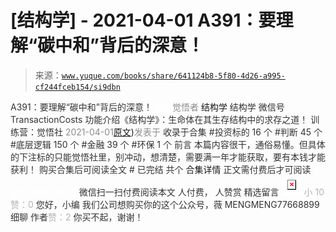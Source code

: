 # [结构学] - 2021-04-01 A391：要理解“碳中和”背后的深意！

> 来源：[`www.yuque.com/books/share/641124b8-5f80-4d26-a995-cf244fceb154/si9dbn`](https://www.yuque.com/books/share/641124b8-5f80-4d26-a995-cf244fceb154/si9dbn)

<ne-p id="520f42f3293818f927861ebbd5b15da4_p_0" data-lake-id="520f42f3293818f927861ebbd5b15da4_p_0"><ne-text id="u17a9d0ec" style="color: rgb(51, 51, 51);">A391：要理解“碳中和”背后的深意！</ne-text></ne-p> <ne-p id="73c22515553ff69607e30769aa3f9524" data-lake-id="73c22515553ff69607e30769aa3f9524"><ne-text id="uee3cf88e" ne-fontsize="12" style="color: rgb(255, 255, 255);">原创</ne-text><ne-text id="uda2592b9" style="color: rgb(140, 140, 140);">觉悟者</ne-text> <ne-text id="u43f7445b" ne-fontsize="14">结构学</ne-text></ne-p> <ne-p id="52ab3d75ce8f7eb4e0014ce452872b6c" data-lake-id="52ab3d75ce8f7eb4e0014ce452872b6c"><ne-text id="u0c284286" ne-fontsize="14" ne-bold="true" style="color: rgb(51, 51, 51);">结构学</ne-text></ne-p> <ne-p id="d79737ed29c989d007e31013892928df" data-lake-id="d79737ed29c989d007e31013892928df"><ne-text id="ue2c174a5" ne-fontsize="14" style="color: rgb(51, 51, 51);">微信号</ne-text><ne-text id="u32ba4414" ne-fontsize="14" style="color: rgb(51, 51, 51);">TransactionCosts</ne-text></ne-p> <ne-p id="a55359f925aced8309a569be2a3de0d2" data-lake-id="a55359f925aced8309a569be2a3de0d2"><ne-text id="uecd47d04" ne-fontsize="14" style="color: rgb(51, 51, 51);">功能介绍</ne-text><ne-text id="ue34e9dad" ne-fontsize="14" style="color: rgb(51, 51, 51);">《结构学》：生命体在其生存结构中的求存之道！ 训练营：觉悟社</ne-text></ne-p> <ne-p id="258875c3ece520c22ddc5ab5472c37c4" data-lake-id="258875c3ece520c22ddc5ab5472c37c4"><ne-text id="ud5ede8cd" style="color: rgb(140, 140, 140);">2021-04-01</ne-text>[<ne-text id="ua360ced0" ne-fontsize="14">原文</ne-text>](https://mp.weixin.qq.com/s?__biz=MzIzMDYwOTM0Mg==&mid=2247485475&idx=1&sn=a3620d306aa5fb9218ee4e542313dac4&chksm=e8b190f2dfc619e4f1e09e08dc340ca1095204432212fc8fef1554e306c03467e8eceb555a3a#rd))<ne-text id="uff38745e" ne-fontsize="14" style="color: rgb(140, 140, 140);">发表于</ne-text></ne-p> <ne-p id="d305621cf090c22439c1d00089b9b421" data-lake-id="d305621cf090c22439c1d00089b9b421"><ne-text id="ube2754da" style="color: rgb(51, 51, 51);">收录于合集</ne-text></ne-p> <ne-p id="64e74345bd3e40d94bba371fb23c5d4c" data-lake-id="64e74345bd3e40d94bba371fb23c5d4c"><ne-text id="u36d58812" style="color: rgb(51, 51, 51);">#投资标的 16 个</ne-text></ne-p> <ne-p id="3041ddf600aff6eb90056d3ba3311eb4" data-lake-id="3041ddf600aff6eb90056d3ba3311eb4"><ne-text id="ud6885d25" style="color: rgb(51, 51, 51);">#判断 45 个</ne-text></ne-p> <ne-p id="5c100024d7aa1de052abf07ba4924fad" data-lake-id="5c100024d7aa1de052abf07ba4924fad"><ne-text id="u8ba6f64f" style="color: rgb(51, 51, 51);">#底层逻辑 150 个</ne-text></ne-p> <ne-p id="518ec8374ff8b2702c9f8df7a2a1a02d" data-lake-id="518ec8374ff8b2702c9f8df7a2a1a02d"><ne-text id="u5d1b13c6" style="color: rgb(51, 51, 51);">#金融 39 个</ne-text></ne-p> <ne-p id="c38002bbe398f0c23fef7ee5a1912a53" data-lake-id="c38002bbe398f0c23fef7ee5a1912a53"><ne-text id="u05faaf07" style="color: rgb(51, 51, 51);">#环保 1 个</ne-text></ne-p> <ne-p id="316ca695ff70bea91a613585db4ccbe4" data-lake-id="316ca695ff70bea91a613585db4ccbe4"><ne-text id="u256bce56" style="color: rgb(51, 51, 51);">前言</ne-text></ne-p> <ne-p id="b434fa2517ef462bf389786bcc1ed485" data-lake-id="b434fa2517ef462bf389786bcc1ed485"><ne-text id="ud9171fb2" style="color: rgb(51, 51, 51);">本篇内容很干，通俗易懂。但具体的下注标的只能觉悟社里，别冲动，想清楚，需要满一年才能获取，要有本钱才能获利！</ne-text></ne-p> <ne-p id="9ae7f0333a4a7d7a327e3cdee585aa34" data-lake-id="9ae7f0333a4a7d7a327e3cdee585aa34" ne-alignment="center"><ne-text id="ua762c07c" style="color: rgb(51, 51, 51);">购买合集后可阅读全文</ne-text></ne-p> <ne-p id="c6589eb917c7cec8f2c90742dd5f13a7" data-lake-id="c6589eb917c7cec8f2c90742dd5f13a7" ne-alignment="center"><ne-text id="u09e7fbb5" style="color: rgb(51, 51, 51);">#</ne-text></ne-p> <ne-p id="c7ff5d8cf55ae47958d2c0a6a12f44e5" data-lake-id="c7ff5d8cf55ae47958d2c0a6a12f44e5" ne-alignment="center"><ne-text id="u3889ac22" style="color: rgb(51, 51, 51);">已完结 共个</ne-text></ne-p> <ne-p id="ee8df3cf4196c11941b6928d2abe8ebc" data-lake-id="ee8df3cf4196c11941b6928d2abe8ebc" ne-alignment="center"><ne-text id="udb47008f" ne-fontsize="16">合集详情</ne-text></ne-p> <ne-p id="46d896965831e90c57e6714b0ab048f8" data-lake-id="46d896965831e90c57e6714b0ab048f8" ne-alignment="center"><ne-text id="u49f0e1aa" style="color: rgb(51, 51, 51);">正文需付费后才可阅读</ne-text></ne-p> <ne-p id="f9ebbb222bf423f6d765904c888e7379" data-lake-id="f9ebbb222bf423f6d765904c888e7379" ne-alignment="center"><ne-text id="u6a75577e" style="color: rgb(255, 255, 255);">加载中</ne-text></ne-p> <ne-p id="63d28f37eed7b4d6f075b7b7061f9239" data-lake-id="63d28f37eed7b4d6f075b7b7061f9239" ne-alignment="center"><ne-text id="u290a21c9" style="color: rgb(255, 255, 255);"> 微信豆购买</ne-text></ne-p> <ne-p id="24adf1e029a6db354d110762f36a79d2" data-lake-id="24adf1e029a6db354d110762f36a79d2" ne-alignment="center"><ne-text id="ucf7c5b94" style="color: rgb(51, 51, 51);">微信扫一扫付费阅读本文</ne-text></ne-p> <ne-p id="bcd97fcd0164dbf7661f983afa90c559" data-lake-id="bcd97fcd0164dbf7661f983afa90c559" ne-alignment="center"><ne-text id="uf934aff2" ne-fontsize="13" style="color: rgb(51, 51, 51);">人付费， 人赞赏</ne-text></ne-p> <ne-h3 id="5hrxH" data-lake-id="5hrxH"><ne-heading-ext><ne-heading-anchor></ne-heading-anchor><ne-heading-fold></ne-heading-fold></ne-heading-ext><ne-heading-content><ne-text id="u3dceb665" ne-fontsize="16" style="color: rgb(51, 51, 51);">精选留言</ne-text></ne-heading-content></ne-h3> <ne-p id="b3ec24fe2b83cb33729c464731315482" data-lake-id="b3ec24fe2b83cb33729c464731315482"><ne-card data-card-name="image" data-card-type="inline" id="rBt4e" data-event-boundary="card" style="color: rgb(51, 51, 51);">![](img/1fd8ee76cd32c87b3dd1cb9ad2e8253e.png)  <ne-p id="977696e924ec1a66bf9453b41f808760" data-lake-id="977696e924ec1a66bf9453b41f808760"><ne-text id="u21718f79" style="color: rgb(179, 179, 179);">小 10 赞：0</ne-text></ne-p> <ne-p id="fcb95b8aee9bbb3e2b524594a3d82155" data-lake-id="fcb95b8aee9bbb3e2b524594a3d82155"><ne-text id="ua55cd37a" style="color: rgb(51, 51, 51);">您好，小编 我们公司想购买你的这个公众号，薇 MENGMENG77668899 细聊</ne-text></ne-p> <ne-p id="898e2a12a1aebf5a33b7c8f96ab7467f" data-lake-id="898e2a12a1aebf5a33b7c8f96ab7467f"><ne-text id="ubebcff18" style="color: rgb(51, 51, 51);">作者</ne-text><ne-text id="uf1d02e51" style="color: rgb(179, 179, 179);">赞：2</ne-text></ne-p> <ne-p id="cd699a571314ad6f775ffa75466a80a8" data-lake-id="cd699a571314ad6f775ffa75466a80a8"><ne-text id="u7be76c56" style="color: rgb(51, 51, 51);">你买不起，谢谢！</ne-text></ne-p></ne-card></ne-p>
